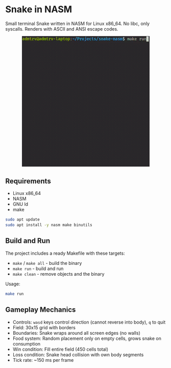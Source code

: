 # Snake in NASM

Small terminal Snake written in NASM for Linux x86\_64. No libc, only syscalls. Renders with ASCII and ANSI escape codes.

<p align="center">
  <img src="resources/demo.gif" alt="Demo Gif" width="400">
</p>

## Requirements

* Linux x86\_64
* NASM
* GNU ld
* make

```bash
sudo apt update
sudo apt install -y nasm make binutils
```

## Build and Run

The project includes a ready Makefile with these targets:

* `make` / `make all` - build the binary
* `make run` - build and run
* `make clean` - remove objects and the binary

Usage:

```bash
make run
```

## Gameplay Mechanics

* Controls: `wasd` keys control direction (cannot reverse into body), `q` to quit
* Field: 30x15 grid with borders
* Boundaries: Snake wraps around all screen edges (no walls)
* Food system: Random placement only on empty cells, grows snake on consumption
* Win condition: Fill entire field (450 cells total)
* Loss condition: Snake head collision with own body segments
* Tick rate: ~150 ms per frame
